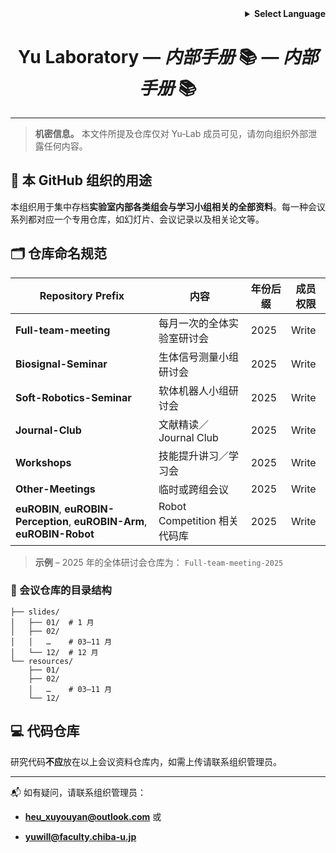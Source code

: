 <!-- Language selector -->

<div align="right">
  <details>
    <summary><strong>Select Language</strong></summary>
    <p>
      <a href="README_internal.md">English</a><br>
      <a href="README_internal.ja.md">日本語</a><br>
      <strong>中文</strong>
    </p>
  </details>
</div>

<h1 align="center">Yu Laboratory — <em>内部手册</em> 📚 — <em>内部手册</em> 📚</h1>

---

> **机密信息。** 本文件所提及仓库仅对 Yu‑Lab 成员可见，请勿向组织外部泄露任何内容。

## 📌 本 GitHub 组织的用途

本组织用于集中存档**实验室内部各类组会与学习小组相关的全部资料**。每一种会议系列都对应一个专用仓库，如幻灯片、会议记录以及相关论文等。

## 🗂️ 仓库命名规范

| Repository Prefix | 内容 | 年份后缀 | 成员权限 |
| --- | --- | --- | --- |
| **Full-team-meeting** | 每月一次的全体实验室研讨会 | 2025 | Write |
| **Biosignal-Seminar** | 生体信号测量小组研讨会 | 2025 | Write |
| **Soft-Robotics-Seminar** | 软体机器人小组研讨会 | 2025 | Write |
| **Journal-Club** | 文献精读／Journal Club | 2025 | Write |
| **Workshops** | 技能提升讲习／学习会 | 2025 | Write |
| **Other-Meetings** | 临时或跨组会议 | 2025 | Write |
| **euROBIN**, **euROBIN-Perception**, **euROBIN-Arm**, **euROBIN-Robot** | Robot Competition 相关代码库 | 2025 | Write |

> **示例** – 2025 年的全体研讨会仓库为： `Full-team-meeting-2025`

### 📁 会议仓库的目录结构

```
├── slides/
│   ├── 01/  # 1 月
│   ├── 02/
│   │   …    # 03–11 月
│   └── 12/  # 12 月
└── resources/
    ├── 01/
    ├── 02/
    │   …    # 03–11 月
    └── 12/
```

## 💻 代码仓库

研究代码**不应**放在以上会议资料仓库内，如需上传请联系组织管理员。

---

📬 如有疑问，请联系组织管理员：

- **[heu_xuyouyan@outlook.com](mailto:infrastructure@yu-lab.local)** 或
  
- **[yuwill@faculty.chiba-u.jp](mailto:infrastructure@yu-lab.local)**
